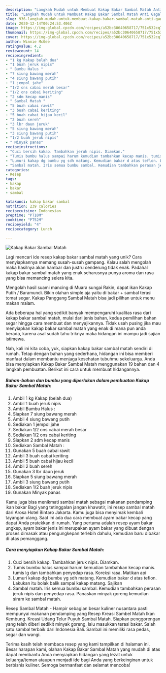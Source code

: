 ```yaml
---
description: "Langkah Mudah untuk Membuat Kakap Bakar Sambal Matah Anti Gagal"
title: "Langkah Mudah untuk Membuat Kakap Bakar Sambal Matah Anti Gagal"
slug: 936-langkah-mudah-untuk-membuat-kakap-bakar-sambal-matah-anti-gagal
date: 2020-12-14T00:24:53.406Z
image: https://img-global.cpcdn.com/recipes/a52bc30640658717/751x532cq70/kakap-bakar-sambal-matah-foto-resep-utama.jpg
thumbnail: https://img-global.cpcdn.com/recipes/a52bc30640658717/751x532cq70/kakap-bakar-sambal-matah-foto-resep-utama.jpg
cover: https://img-global.cpcdn.com/recipes/a52bc30640658717/751x532cq70/kakap-bakar-sambal-matah-foto-resep-utama.jpg
author: Winnie McGee
ratingvalue: 4.2
reviewcount: 14
recipeingredient:
- "1 kg Kakap belah dua"
- "1 buah jeruk nipis"
- " Bumbu Halus "
- "7 siung bawang merah"
- "4 siung bawang putih"
- "1 jempol jahe"
- "1/2 ons cabai merah besar"
- "1/2 ons cabai keriting"
- "2 sdm kecap manis"
- " Sambal Matah "
- "5 buah cabai rawit"
- "3 buah cabai keriting"
- "5 buah cabai hijau kecil"
- "2 buah sereh"
- "3 lbr daun jeruk"
- "5 siung bawang merah"
- "3 siung bawang putih"
- "1/2 buah jeruk nipis"
- " Minyak panas"
recipeinstructions:
- "Cuci bersih kakap. Tambahkan jeruk nipis. Diamkan."
- "Tumis bumbu halus sampai harum kemudian tambahkan kecap manis. tumis lg dan tambahkan penyedap rasa. Koreksi rasa. Matikan api"
- "Lumuri kakap dg bumbu yg sdh matang. Kemudian bakar d atas teflon. Lakukan itu bolak balik sampai kakap matang. Sajikan"
- "Sambal matah. Iris semua bumbu sambal. Kemudian tambahkan perasan jeruk nipis dan penyedap rasa. Panaskan minyak goreng kemudian siram ke sambal matah."
categories:
- Resep
tags:
- kakap
- bakar
- sambal

katakunci: kakap bakar sambal 
nutrition: 239 calories
recipecuisine: Indonesian
preptime: "PT10M"
cooktime: "PT52M"
recipeyield: "4"
recipecategory: Lunch

---
```



![Kakap Bakar Sambal Matah](https://img-global.cpcdn.com/recipes/a52bc30640658717/751x532cq70/kakap-bakar-sambal-matah-foto-resep-utama.jpg)

Lagi mencari ide resep kakap bakar sambal matah yang unik? Cara menyiapkannya memang susah-susah gampang. Kalau salah mengolah maka hasilnya akan hambar dan justru cenderung tidak enak. Padahal kakap bakar sambal matah yang enak seharusnya punya aroma dan rasa yang bisa memancing selera kita.

Mengolah hasil suami mancing di Muara sungai Rakin, dapat ikan Kakap Putih / Baramundi. Bikin olahan simple aja yaitu di bakar + sambal terasi tomat segar. Kakap Panggang Sambal Matah bisa jadi pilihan untuk menu makan malam.

Ada beberapa hal yang sedikit banyak mempengaruhi kualitas rasa dari kakap bakar sambal matah, mulai dari jenis bahan, kedua pemilihan bahan segar hingga cara membuat dan menyajikannya. Tidak usah pusing jika mau menyiapkan kakap bakar sambal matah yang enak di mana pun anda berada, karena asal sudah tahu triknya maka hidangan ini mampu jadi sajian istimewa.


Nah, kali ini kita coba, yuk, siapkan kakap bakar sambal matah sendiri di rumah. Tetap dengan bahan yang sederhana, hidangan ini bisa memberi manfaat dalam membantu menjaga kesehatan tubuhmu sekeluarga. Anda bisa menyiapkan Kakap Bakar Sambal Matah menggunakan 19 bahan dan 4 langkah pembuatan. Berikut ini cara untuk membuat hidangannya.

<!--inarticleads1-->

##### Bahan-bahan dan bumbu yang diperlukan dalam pembuatan Kakap Bakar Sambal Matah:

1. Ambil 1 kg Kakap (belah dua)
1. Ambil 1 buah jeruk nipis
1. Ambil  Bumbu Halus :
1. Siapkan 7 siung bawang merah
1. Ambil 4 siung bawang putih
1. Sediakan 1 jempol jahe
1. Sediakan 1/2 ons cabai merah besar
1. Sediakan 1/2 ons cabai keriting
1. Siapkan 2 sdm kecap manis
1. Sediakan  Sambal Matah :
1. Gunakan 5 buah cabai rawit
1. Ambil 3 buah cabai keriting
1. Ambil 5 buah cabai hijau kecil
1. Ambil 2 buah sereh
1. Gunakan 3 lbr daun jeruk
1. Siapkan 5 siung bawang merah
1. Ambil 3 siung bawang putih
1. Sediakan 1/2 buah jeruk nipis
1. Gunakan  Minyak panas


Kamu juga bisa menikmati sambal matah sebagai makanan pendamping ikan bakar Bagi yang tetinggalan jangan khawatir, ini resep sambal matah dari Arosa Hotel Bintaro Jakarta. Kamu juga bisa menyimak kembali tayangan ulang. Saat ini ada dua cara membuat ayam bakar kecap yang dapat Anda pratekkan di rumah. Yang pertama adalah resep ayam bakar ungkep, ayam bakar jenis ini merupakan ayam bakar yang dibuat dengan proses dimasak atau pengungkepan terlebih dahulu, kemudian baru dibakar di atas pemanggang. 

<!--inarticleads2-->

##### Cara menyiapkan Kakap Bakar Sambal Matah:

1. Cuci bersih kakap. Tambahkan jeruk nipis. Diamkan.
1. Tumis bumbu halus sampai harum kemudian tambahkan kecap manis. tumis lg dan tambahkan penyedap rasa. Koreksi rasa. Matikan api
1. Lumuri kakap dg bumbu yg sdh matang. Kemudian bakar d atas teflon. Lakukan itu bolak balik sampai kakap matang. Sajikan
1. Sambal matah. Iris semua bumbu sambal. Kemudian tambahkan perasan jeruk nipis dan penyedap rasa. Panaskan minyak goreng kemudian siram ke sambal matah.


Resep Sambal Matah - Hampir sebagian besar kuliner nusantara pasti mempunyai makanan pendamping yang Resep Kreasi Sambel Matah Ikan Kembung. Kreasi Udang Telur Puyuh Sambal Matah. Siapkan penggorengan yang telah diberi sedikit minyak goreng, lalu masukkan terasi bakar. Salah satu sambal terbaik dari Indonesia Bali. Sambal ini memiliki rasa pedas, segar dan wangi. 

Terima kasih telah membaca resep yang kami tampilkan di halaman ini. Besar harapan kami, olahan Kakap Bakar Sambal Matah yang mudah di atas dapat membantu Anda menyiapkan hidangan yang lezat untuk keluarga/teman ataupun menjadi ide bagi Anda yang berkeinginan untuk berbisnis kuliner. Semoga bermanfaat dan selamat mencoba!
